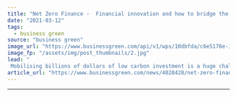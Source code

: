 ```yaml
---
title: "Net Zero Finance -  Financial innovation and how to bridge the green investment chasm"
date: "2021-03-12"
tags: 
  - business green
source: "business green"
image_url: "https://www.businessgreen.com/api/v1/wps/10dbfda/c6e5176e-1e98-44f7-b8c0-1fad18e02286/2/canary-wharf-original-185x114.jpg"
image_fp: "/assets/img/post_thumbnails/2.jpg"
lead: "
 Mobilising billions of dollars of low carbon investment is a huge challenge, but it is also a massive opportunity for those financiers willing to innovate in pursuit of net zero emissions ..."
article_url: "https://www.businessgreen.com/news/4028428/net-zero-finance-financial-innovation-bridge-green-investment-chasm"
---
```


---
